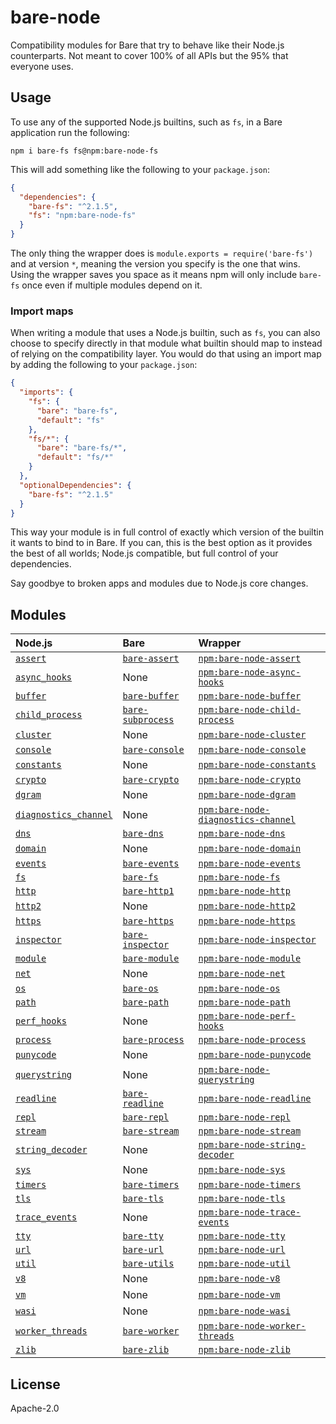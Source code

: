 # bare-node

Compatibility modules for Bare that try to behave like their Node.js counterparts. Not meant to cover 100% of all APIs but the 95% that everyone uses.

## Usage

To use any of the supported Node.js builtins, such as `fs`, in a Bare application run the following:

```
npm i bare-fs fs@npm:bare-node-fs
```

This will add something like the following to your `package.json`:

```json
{
  "dependencies": {
    "bare-fs": "^2.1.5",
    "fs": "npm:bare-node-fs"
  }
}
```

The only thing the wrapper does is `module.exports = require('bare-fs')` and at version `*`, meaning the version you specify is the one that wins. Using the wrapper saves you space as it means npm will only include `bare-fs` once even if multiple modules depend on it.

### Import maps

When writing a module that uses a Node.js builtin, such as `fs`, you can also choose to specify directly in that module what builtin should map to instead of relying on the compatibility layer. You would do that using an import map by adding the following to your `package.json`:

```json
{
  "imports": {
    "fs": {
      "bare": "bare-fs",
      "default": "fs"
    },
    "fs/*": {
      "bare": "bare-fs/*",
      "default": "fs/*"
    }
  },
  "optionalDependencies": {
    "bare-fs": "^2.1.5"
  }
}
```

This way your module is in full control of exactly which version of the builtin it wants to bind to in Bare. If you can, this is the best option as it provides the best of all worlds; Node.js compatible, but full control of your dependencies.

Say goodbye to broken apps and modules due to Node.js core changes.

## Modules

Node.js | Bare | Wrapper
:--- | :--- | :---
[`assert`](https://nodejs.org/api/assert.html) | [`bare-assert`](https://github.com/holepunchto/bare-assert) | [`npm:bare-node-assert`](https://www.npmjs.com/package/bare-node-assert)
[`async_hooks`](https://nodejs.org/api/async_hooks.html) | None | [`npm:bare-node-async-hooks`](https://www.npmjs.com/package/bare-node-async-hooks)
[`buffer`](https://nodejs.org/api/buffer.html) | [`bare-buffer`](https://github.com/holepunchto/bare-buffer) | [`npm:bare-node-buffer`](https://www.npmjs.com/package/bare-node-buffer)
[`child_process`](https://nodejs.org/api/child_process.html) | [`bare-subprocess`](https://github.com/holepunchto/bare-subprocess) | [`npm:bare-node-child-process`](https://www.npmjs.com/package/bare-node-child-process)
[`cluster`](https://nodejs.org/api/cluster.html) | None | [`npm:bare-node-cluster`](https://www.npmjs.com/package/bare-node-cluster)
[`console`](https://nodejs.org/api/console.html) | [`bare-console`](https://github.com/holepunchto/bare-console) | [`npm:bare-node-console`](https://www.npmjs.com/package/bare-node-console)
[`constants`](https://nodejs.org/api/constants.html) | None | [`npm:bare-node-constants`](https://www.npmjs.com/package/bare-node-constants)
[`crypto`](https://nodejs.org/api/crypto.html) | [`bare-crypto`](https://github.com/holepunchto/bare-crypto) | [`npm:bare-node-crypto`](https://www.npmjs.com/package/bare-node-crypto)
[`dgram`](https://nodejs.org/api/dgram.html) | None | [`npm:bare-node-dgram`](https://www.npmjs.com/package/bare-node-dgram)
[`diagnostics_channel`](https://nodejs.org/api/diagnostics_channel.html) | None | [`npm:bare-node-diagnostics-channel`](https://www.npmjs.com/package/bare-node-diagnostics-channel)
[`dns`](https://nodejs.org/api/dns.html) | [`bare-dns`](https://github.com/holepunchto/bare-dns) | [`npm:bare-node-dns`](https://www.npmjs.com/package/bare-node-dns)
[`domain`](https://nodejs.org/api/domain.html) | None | [`npm:bare-node-domain`](https://www.npmjs.com/package/bare-node-domain)
[`events`](https://nodejs.org/api/events.html) | [`bare-events`](https://github.com/holepunchto/bare-events) | [`npm:bare-node-events`](https://www.npmjs.com/package/bare-node-events)
[`fs`](https://nodejs.org/api/fs.html) | [`bare-fs`](https://github.com/holepunchto/bare-fs) | [`npm:bare-node-fs`](https://www.npmjs.com/package/bare-node-fs)
[`http`](https://nodejs.org/api/http.html) | [`bare-http1`](https://github.com/holepunchto/bare-http1) | [`npm:bare-node-http`](https://www.npmjs.com/package/bare-node-http)
[`http2`](https://nodejs.org/api/http2.html) | None | [`npm:bare-node-http2`](https://www.npmjs.com/package/bare-node-http2)
[`https`](https://nodejs.org/api/https.html) | [`bare-https`](https://github.com/holepunchto/bare-https) | [`npm:bare-node-https`](https://www.npmjs.com/package/bare-node-https)
[`inspector`](https://nodejs.org/api/inspector.html) | [`bare-inspector`](https://github.com/holepunchto/bare-inspector) | [`npm:bare-node-inspector`](https://www.npmjs.com/package/bare-node-inspector)
[`module`](https://nodejs.org/api/module.html) | [`bare-module`](https://github.com/holepunchto/bare-module) | [`npm:bare-node-module`](https://www.npmjs.com/package/bare-node-module)
[`net`](https://nodejs.org/api/net.html) | None | [`npm:bare-node-net`](https://www.npmjs.com/package/bare-node-net)
[`os`](https://nodejs.org/api/os.html) | [`bare-os`](https://github.com/holepunchto/bare-os) | [`npm:bare-node-os`](https://www.npmjs.com/package/bare-node-os)
[`path`](https://nodejs.org/api/path.html) | [`bare-path`](https://github.com/holepunchto/bare-path) | [`npm:bare-node-path`](https://www.npmjs.com/package/bare-node-path)
[`perf_hooks`](https://nodejs.org/api/perf_hooks.html) | None | [`npm:bare-node-perf-hooks`](https://www.npmjs.com/package/bare-node-perf-hooks)
[`process`](https://nodejs.org/api/process.html) | [`bare-process`](https://github.com/holepunchto/bare-process) | [`npm:bare-node-process`](https://www.npmjs.com/package/bare-node-process)
[`punycode`](https://nodejs.org/api/punycode.html) | None | [`npm:bare-node-punycode`](https://www.npmjs.com/package/bare-node-punycode)
[`querystring`](https://nodejs.org/api/querystring.html) | None | [`npm:bare-node-querystring`](https://www.npmjs.com/package/bare-node-querystring)
[`readline`](https://nodejs.org/api/readline.html) | [`bare-readline`](https://github.com/holepunchto/bare-readline) | [`npm:bare-node-readline`](https://www.npmjs.com/package/bare-node-readline)
[`repl`](https://nodejs.org/api/repl.html) | [`bare-repl`](https://github.com/holepunchto/bare-repl) | [`npm:bare-node-repl`](https://www.npmjs.com/package/bare-node-repl)
[`stream`](https://nodejs.org/api/stream.html) | [`bare-stream`](https://github.com/holepunchto/bare-stream) | [`npm:bare-node-stream`](https://www.npmjs.com/package/bare-node-stream)
[`string_decoder`](https://nodejs.org/api/string_decoder.html) | None | [`npm:bare-node-string-decoder`](https://www.npmjs.com/package/bare-node-string-decoder)
[`sys`](https://nodejs.org/api/sys.html) | None | [`npm:bare-node-sys`](https://www.npmjs.com/package/bare-node-sys)
[`timers`](https://nodejs.org/api/timers.html) | [`bare-timers`](https://github.com/holepunchto/bare-timers) | [`npm:bare-node-timers`](https://www.npmjs.com/package/bare-node-timers)
[`tls`](https://nodejs.org/api/tls.html) | [`bare-tls`](https://github.com/holepunchto/bare-tls) | [`npm:bare-node-tls`](https://www.npmjs.com/package/bare-node-tls)
[`trace_events`](https://nodejs.org/api/trace_events.html) | None | [`npm:bare-node-trace-events`](https://www.npmjs.com/package/bare-node-trace-events)
[`tty`](https://nodejs.org/api/tty.html) | [`bare-tty`](https://github.com/holepunchto/bare-tty) | [`npm:bare-node-tty`](https://www.npmjs.com/package/bare-node-tty)
[`url`](https://nodejs.org/api/url.html) | [`bare-url`](https://github.com/holepunchto/bare-url) | [`npm:bare-node-url`](https://www.npmjs.com/package/bare-node-url)
[`util`](https://nodejs.org/api/util.html) | [`bare-utils`](https://github.com/holepunchto/bare-utils) | [`npm:bare-node-util`](https://www.npmjs.com/package/bare-node-util)
[`v8`](https://nodejs.org/api/v8.html) | None | [`npm:bare-node-v8`](https://www.npmjs.com/package/bare-node-v8)
[`vm`](https://nodejs.org/api/vm.html) | None | [`npm:bare-node-vm`](https://www.npmjs.com/package/bare-node-vm)
[`wasi`](https://nodejs.org/api/wasi.html) | None | [`npm:bare-node-wasi`](https://www.npmjs.com/package/bare-node-wasi)
[`worker_threads`](https://nodejs.org/api/worker_threads.html) | [`bare-worker`](https://github.com/holepunchto/bare-worker) | [`npm:bare-node-worker-threads`](https://www.npmjs.com/package/bare-node-worker-threads)
[`zlib`](https://nodejs.org/api/zlib.html) | [`bare-zlib`](https://github.com/holepunchto/bare-zlib) | [`npm:bare-node-zlib`](https://www.npmjs.com/package/bare-node-zlib)

## License

Apache-2.0
